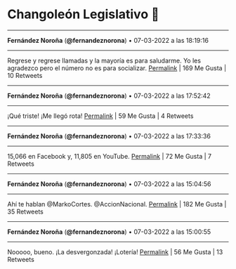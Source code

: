# Changoleón Legislativo 🙈
*****
**Fernández Noroña** (**@fernandeznorona**) • 07-03-2022 a las 18:19:16
*****
Regrese y regrese llamadas y la mayoría es para saludarme. Yo les agradezco pero el número no es para socializar.
[Permalink](https://twitter.com/fernandeznorona/status/1501019689731997696) | 169 Me Gusta | 10 Retweets
*****
**Fernández Noroña** (**@fernandeznorona**) • 07-03-2022 a las 17:52:42
*****
¡Qué triste! ¡Me llegó rota!
[Permalink](https://twitter.com/fernandeznorona/status/1501013006750298115) | 59 Me Gusta | 4 Retweets
*****
**Fernández Noroña** (**@fernandeznorona**) • 07-03-2022 a las 17:33:36
*****
15,066 en Facebook y, 11,805 en YouTube.
[Permalink](https://twitter.com/fernandeznorona/status/1501008198098165763) | 72 Me Gusta | 7 Retweets
*****
**Fernández Noroña** (**@fernandeznorona**) • 07-03-2022 a las 15:04:56
*****
Ahí te hablan @MarkoCortes. @AccionNacional.
[Permalink](https://twitter.com/fernandeznorona/status/1500970782985535493) | 182 Me Gusta | 35 Retweets
*****
**Fernández Noroña** (**@fernandeznorona**) • 07-03-2022 a las 15:00:55
*****
Nooooo, bueno. ¡La desvergonzada! ¡Lotería!
[Permalink](https://twitter.com/fernandeznorona/status/1500969774007955461) | 56 Me Gusta | 13 Retweets